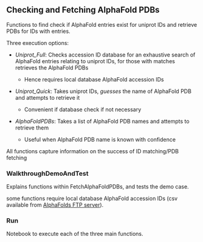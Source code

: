 ## Checking and Fetching AlphaFold PDBs

Functions to find check if AlphaFold entries exist for uniprot IDs and retrieve PDBs for IDs with entries.

Three execution options:

- *Uniprot_Full*: Checks accession ID database for an exhaustive search of AlphaFold entries relating to uniprot IDs, for those with matches retrieves the AlphaFold PDBs
  - Hence requires local database AlphaFold accession IDs
- *Uniprot_Quick*: Takes uniprot IDs, *guesses* the name of AlphaFold PDB and attempts to retrieve it
  - Convenient if database check if not necessary

- *AlphaFoldPDBs*: Takes a list of AlphaFold PDB names and attempts to retrieve them
  - Useful when AlphaFold PDB name is known with confidence


All functions capture information on the success of ID matching/PDB fetching



### WalkthroughDemoAndTest

Explains functions within FetchAlphaFoldPDBs, and tests the demo case.

some functions require local database AlphaFold accession IDs (csv available from [AlphaFolds FTP server](http://ftp.ebi.ac.uk/pub/databases/alphafold/)).



### Run

Notebook to execute each of the three main functions.
